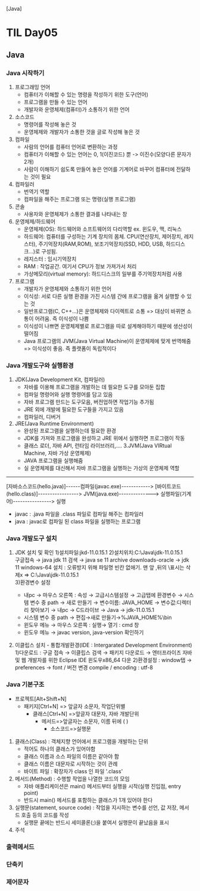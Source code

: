 [Java]
# TIL Day05

## Java


### Java 시작하기
1. 프로그래밍 언어
    - 컴퓨터가 이해할 수 있는 명령을 작성하기 위한 도구(언어)
    - 프로그램을 만들 수 있는 언어
    - 개발자와 운영체제(컴퓨터)가 소통하기 위한 언어
2. 소스코드
    - 명령어를 작성해 놓은 것
    - 운영체제와 개발자가 소통한 것을 글로 작성해 놓은 것
3. 컴파일
    - 사람의 언어를 컴퓨터 언어로 변환하는 과정
    - 컴퓨터가 이해할 수 있는 언어는 0, 1(이진코드) 뿐 -> 이진수(모양다른 문자가 2개)
    - 사람이 이해하기 쉽도록 만들어 놓은 언어를 기계어로 바꾸어 컴퓨터에 전달하는 것이 필요
4. 컴파일러
    - 번역기 역할
    - 컴파일을 해주는 프로그램 또는 명령(실행 프로그램)
5. 콘솔
    - 사용자와 운영체제가 소통한 결과를 나타내는 창
6. 운영체제/하드웨어
    - 운영체제(OS): 하드웨어와 소프트웨어의 다리역할 ex. 윈도우, 맥, 리눅스
    - 하드웨어: 컴퓨터를 구성하는 기계 장치의 몸체. CPU(연산장치, 제어장치, 레지스터), 주기억장치(RAM,ROM), 보조기억장치(SSD, HDD, USB, 하드디스크...)로 구성됨.
    - 레지스터 : 임시기억장치
    - RAM : 작업공간. 여기서 CPU가 정보 가져가서 처리
    - 가상메모리(virtual memory): 하드디스크의 일부를 주기억장치처럼 사용
7. 프로그램
    - 개발자가 운영체제와 소통하기 위한 언어
    - 이식성: 서로 다른 실행 환경을 가진 시스템 간에 프로그램을 옮겨 실행할 수 있는 것
    - 일반프로그램(C, C++...)은 운영체제와 다이렉트로 소통 => 대상이 바뀌면 소통이 어려움. 즉 이식성이 나쁨
    - 이식성이 나쁘면 운영체제별로 프로그램을 따로 설계해야하기 때문에 생산성이 떨어짐
    - Java 프로그램의 JVM(Java Virtual Machine)이 운영체제에 맞게 번역해줌 => 이식성이 좋음. 즉 플랫폼이 독립적이다

### Java 개발도구와 실행환경
1. JDK(Java Development Kit, 컴파일러)
    - 자바를 이용해 프로그램을 개발하는 데 필요한 도구를 모아둔 집합
    - 컴파일 명령어와 실행 명령어를 담고 있음
    - 자바 프로그램 만드는 도구모음, 버전업하면 작업기능 추가됨
    - JRE 외에 개발에 필요한 도구들을 가지고 있음
    - 컴파일러, 디버거
2. JRE(Java Runtime Environment)
    - 완성된 프로그램을 실행하는데 필요한 환경
    - JDK를 가져와 프로그램을 완성하고 JRE 위에서 실행하면 프로그램이 작동
    - 클래스 로더, 자바 API, 런타임 라이브러리,....
3.JVM(Java VIRtual Machine, 자바 가상 운영체제)
    - JAVA 프로그램을 실행해줌
    - 실 운영체제를 대신해서 자바 프로그램을 실행하는 가상의 운영체제 역할
--------------------------------------------------
[자바소스코드(hello.java)]------컴파일(javac.exe)------------> [바이트코드(hello.class)]-----------------> JVM(java.exe)--------------> 실행파일(기계어)----------------> 실행
- javac : .java 파일을 .class 파일로 컴파일 해주는 컴파일러
- java : javac로 컴파일 된 class 파일을 실행하는 프로그램
### Java 개발도구 설치
1. JDK 설치 및 확인
    1)설치파일:jkd-11.0.15.1
    2)설치위치:C:\Java\jdk-11.0.15.1\
        구글접속 → java jdk 11 검색 → java se 11 archive downloads-oracle → jdk 11 windows-64 설치 : 오류방지 위해 파일명 빈칸 없애기. 맨 앞 ,뒤의 \표시는 삭제x => C:\Java\jdk-11.0.15.1\
    3)환경변수 설정
     - 내pc → 마우스 오른쪽 :  속성 → 고급시스템설정 → 고급탭에  환경변수 → 시스템 변수 중 path → 새로 만들기 → 변수이름: JAVA_HOME → 변수값:디렉터리 찾아보기 → 내pc → C드라이브 → Java → jdk-11.0.15.1
     - 시스템 변수 중 path → 편집→새로 만들기→%JAVA_HOME%\bin
     - 윈도우 메뉴 → 마우스 오른쪽 : 실행→ 열기 : cmd 창
     - 윈도우 메뉴 → javac version, java-version 확인하기

2. 이클립스 설치 - 통합개발환경(IDE : Intergarated Development Environment)
    1)다운로드 : 구글 접속 → 이클립스 검색 → 패키지 다운로드 → 엔터프라이즈 자바 및 웹 개발자를 위한 Eclipse IDE 윈도우x86_64 다운
    2)환경설정 : window탭 → preferences → font / 버전 변경 compile / encoding : utf-8


### Java 기본구조
- 프로젝트[Alt+Shift+N]
  - 패키지[Ctrl+N] => 앞글자 소문자, 작업단위별
    - 클래스[Ctrl+N] =>앞글자 대문자, 자바 개발단위
      - 메서드=>앞글자는 소문자, 이름 뒤에 ( )
        -  소스코드=>실행문

1. 클래스(Class) : 객체지향 언어에서 프로그램을 개발하는 단위
    - 적어도 하나의 클래스가 있어야함
    - 클래스 이름과 소스 파일의 이름은 같아야 함
    - 클래스 이름은 대문자로 시작하는 것이 관례
    - 바이트 파일 : 확장자가 class 인 파일  '.class' 
2. 메서드(Method) : 수행할 작업을 나열한 코드의 모임
    - 자바 애플리케이션은 main() 메서드부터 실행을 시작(실행 진입점, entry point)
    - 반드시 main() 메서드를 포함하는 클래스가 1개 있어야 한다
3. 실행문(statement, source code) : 작업을 지시하는 변수를 선언, 값 저장, 메서드 호출 등의 코드를 작성
    - 실행문 끝에는 반드시 세미콜론(;)을 붙여서 실행문이 끝났음을 표시
  4. 주석

### 출력메서드

### 단축키

### 제어문자

